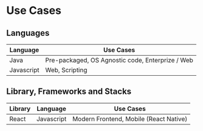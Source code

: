 # Use Cases 

## Languages

| Language | Use Cases | 
| --- | --- |
| Java | Pre-packaged, OS Agnostic code, Enterprize / Web|
| Javascript | Web, Scripting |


## Library, Frameworks and Stacks

| Library | Language | Use Cases | 
| --- | --- | --- |
| React | Javascript | Modern Frontend, Mobile (React Native) |